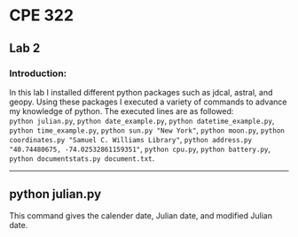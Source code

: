 # CPE 322
## Lab 2
### Introduction:
In this lab I installed different python packages such as jdcal, astral, and geopy. Using these packages I executed a variety of commands to advance my knowledge of python. The executed lines are as followed: </br>
`python julian.py`,
`python date_example.py`,
`python datetime_example.py`,
`python time_example.py`,
`python sun.py "New York"`,
`python moon.py`,
`python coordinates.py "Samuel C. Williams Library"`,
`python address.py "40.74480675, -74.02532861159351"`,
`python cpu.py`,
`python battery.py`,
`python documentstats.py document.txt`.
</br> 

---
## python julian.py
This command gives the calender date, Julian date, and modified Julian date.
